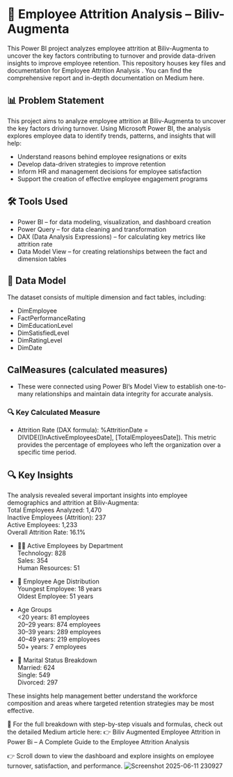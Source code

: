 # 🧠 Employee Attrition Analysis – Biliv-Augmenta
This Power BI project analyzes employee attrition at Biliv-Augmenta to uncover the key factors contributing to turnover and provide data-driven insights to improve employee retention. This repository houses key files and documentation for Employee Attrition Analysis . You can find the comprehensive report and in-depth documentation on Medium here.

##  📊 Problem Statement
This project aims to analyze employee attrition at Biliv-Augmenta to uncover the key factors driving turnover. Using Microsoft Power BI, the analysis explores employee data to identify trends, patterns, and insights that will help:
- Understand reasons behind employee resignations or exits
- Develop data-driven strategies to improve retention
- Inform HR and management decisions for employee satisfaction
- Support the creation of effective employee engagement programs

## 🛠️ Tools Used
- Power BI – for data modeling, visualization, and dashboard creation
- Power Query – for data cleaning and transformation
- DAX (Data Analysis Expressions) – for calculating key metrics like attrition rate
- Data Model View – for creating relationships between the fact and dimension tables

## 📁 Data Model
The dataset consists of multiple dimension and fact tables, including:
- DimEmployee
- FactPerformanceRating
- DimEducationLevel
- DimSatisfiedLevel
- DimRatingLevel
- DimDate

## CalMeasures (calculated measures)
- These were connected using Power BI’s Model View to establish one-to-many relationships and maintain data integrity for accurate analysis.
### 🔍 Key Calculated Measure
- Attrition Rate (DAX formula):
%AttritionDate = DIVIDE([InActiveEmployeesDate], [TotalEmployeesDate]).
This metric provides the percentage of employees who left the organization over a specific time period.

## 🔍 Key Insights
The analysis revealed several important insights into employee demographics and attrition at Biliv-Augmenta:<br>
Total Employees Analyzed: 1,470<br>
Inactive Employees (Attrition): 237<br>
Active Employees: 1,233<br>
Overall Attrition Rate: 16.1%

- 👨‍💼 Active Employees by Department<br>
Technology: 828<br>
Sales: 354<br>
Human Resources: 51

- 👥 Employee Age Distribution<br>
Youngest Employee: 18 years<br>
Oldest Employee: 51 years

- Age Groups<br>
<20 years: 81 employees<br>
20–29 years: 874 employees<br>
30–39 years: 289 employees<br>
40–49 years: 219 employees<br>
50+ years: 7 employees

- 💍 Marital Status Breakdown<br>
Married: 624<br>
Single: 549<br>
Divorced: 297<br>

These insights help management better understand the workforce composition and areas where targeted retention strategies may be most effective.

📖 For the full breakdown with step-by-step visuals and formulas, check out the detailed Medium article here:  👉 Biliv Augmented Employee Attrition in Power Bi – A Complete Guide to the Employee Attrition Analysis

👉 Scroll down to view the dashboard and explore insights on employee turnover, satisfaction, and performance.
![Screenshot 2025-06-11 230927](https://github.com/user-attachments/assets/7125c6b1-0a2f-4cb0-ab83-5622d4509be6)
